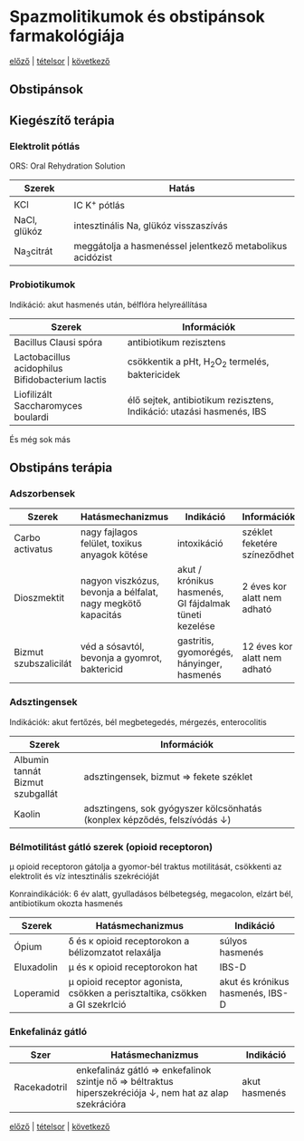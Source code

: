 # Spazmolitikumok és obstipánsok farmakológiája

[előző](link) | [tételsor](0.%20Hattan%20ea%20kidolgozás%20-%20Németh%20Boldizsár.md) | [következő](link)

## Obstipánsok

## Kiegészítő terápia

### Elektrolit pótlás

ORS: Oral Rehydration Solution

Szerek | Hatás
--- | ---
KCl | IC K<sup>+</sup> pótlás
NaCl, glükóz | intesztinális Na, glükóz visszaszívás
Na<sub>3</sub>citrát | meggátolja a hasmenéssel jelentkező metabolikus acidózist

### Probiotikumok

Indikáció: akut hasmenés után, bélflóra helyreállítása

Szerek | Információk
--- | ---
Bacillus Clausi spóra | antibiotikum rezisztens
Lactobacillus acidophilus <br> Bifidobacterium lactis | csökkentik a pHt, H<sub>2</sub>O<sub>2</sub> termelés, baktericidek
Liofilizált Saccharomyces boulardi | élő sejtek, antibiotikum rezisztens, Indikáció: utazási hasmenés, IBS
És még sok más

## Obstipáns terápia

### Adszorbensek

Szerek | Hatásmechanizmus | Indikáció | Információk
--- | --- | --- | ---
Carbo activatus | nagy fajlagos felület, toxikus anyagok kötése | intoxikáció | széklet feketére színeződhet
Dioszmektit | nagyon viszkózus, bevonja a bélfalat, nagy megkötő kapacitás | akut / krónikus hasmenés, GI fájdalmak tüneti kezelése | 2 éves kor alatt nem adható
Bizmut szubszalicilát | véd a sósavtól, bevonja a gyomrot, baktericid | gastritis, gyomorégés, hányinger, hasmenés | 12 éves kor alatt nem adható

### Adsztingensek

Indikációk: akut fertőzés, bél megbetegedés, mérgezés, enterocolitis

Szerek | Információk
--- | ---
Albumin tannát <br> Bizmut szubgallát | adsztingensek, bizmut ⇒ fekete széklet
Kaolin | adsztingens, sok gyógyszer kölcsönhatás (konplex képződés, felszívódás ↓)

### Bélmotilitást gátló szerek (opioid receptoron)

μ opioid receptoron gátolja a gyomor-bél traktus motilitását, csökkenti az elektrolit és víz intesztinális szekrécióját

Konraindikációk: 6 év alatt, gyulladásos bélbetegség, megacolon, elzárt bél, antibiotikum okozta hasmenés

Szerek | Hatásmechanizmus | Indikáció
--- | --- | ---
Ópium | δ és κ opioid receptorokon a bélizomzatot relaxálja | súlyos hasmenés
Eluxadolin | μ és κ opioid receptorokon hat | IBS-D
Loperamid | μ opioid receptor agonista, csökken a perisztaltika, csökken a GI szekrlció | akut és krónikus hasmenés, IBS-D

### Enkefalináz gátló

Szer | Hatásmechanizmus | Indikáció
--- | --- | ---
Racekadotril | enkefalináz gátló ⇒ enkefalinok szintje nő ⇒ béltraktus hiperszekréciója ↓, nem hat az alap szekrációra | akut hasmenés

[előző](link) | [tételsor](0.%20Hattan%20ea%20kidolgozás%20-%20Németh%20Boldizsár.md) | [következő](link)
